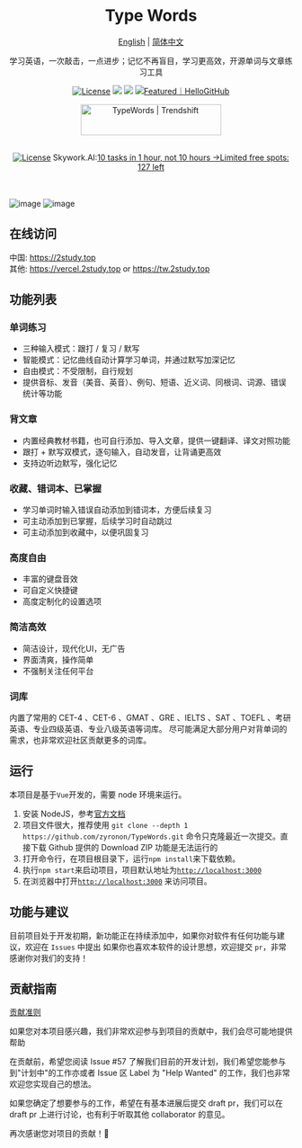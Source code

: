 <h1 align="center">
  Type Words
</h1>

<p align="center">
 <a href="/docs/README.en.md">English</a> | <a href="/README.md">简体中文</a> 
</p>

<p align="center">
  学习英语，一次敲击，一点进步；记忆不再盲目，学习更高效，开源单词与文章练习工具
</p> 

<p align="center">
  <a href="https://github.com/zyronon/type-word/blob/master/LICENSE"><img src="https://img.shields.io/github/license/zyronon/type-word" alt="License"></a>
  <a><img src="https://img.shields.io/badge/PRs-welcome-brightgreen.svg"/></a>
  <a><img src="https://img.shields.io/badge/Powered%20by-Vue-blue"/></a>
  <a href="https://hellogithub.com/repository/eb70616d65604458908fc1736e7d41fc" target="_blank"><img src="https://abroad.hellogithub.com/v1/widgets/recommend.svg?rid=eb70616d65604458908fc1736e7d41fc&claim_uid=k5e4ZAqRjJEGzCW&theme=small" alt="Featured｜HelloGitHub" /></a>
</p>

<div align=center>
<a href="https://trendshift.io/repositories/14139" target="_blank" class="trendshift-badge"><img src="https://trendshift.io/api/badge/repositories/14139" alt="TypeWords | Trendshift" style="width: 250px; height: 55px;" width="250" height="55"/></a>
</div>

<p align="center">
  <br/>
  <a href="https://skywork.ai/p/GrXQb4"><img src="https://github.com/user-attachments/assets/24b255a7-f0bc-41b5-9044-52694546d59e" alt="License"></a>
  Skywork.AI:<a href="https://skywork.ai/p/GrXQb4" target="_blank">10 tasks in 1 hour, not 10 hours →Limited free spots: 127 left</a>
  <br/>
  <br/>
  <br/>
</p>  

![image](/public/word.png)
![image](/public/article.png)

## 在线访问

中国: <https://2study.top>   
其他: <https://vercel.2study.top> or <https://tw.2study.top>

## 功能列表

### 单词练习
 
- 三种输入模式：跟打 / 复习 / 默写
- 智能模式：记忆曲线自动计算学习单词，并通过默写加深记忆
- 自由模式：不受限制，自行规划
- 提供音标、发音（美音、英音）、例句、短语、近义词、同根词、词源、错误统计等功能

### 背文章
 
- 内置经典教材书籍，也可自行添加、导入文章，提供一键翻译、译文对照功能
- 跟打 + 默写双模式，逐句输入，自动发音，让背诵更高效
- 支持边听边默写，强化记忆


### 收藏、错词本、已掌握

- 学习单词时输入错误自动添加到错词本，方便后续复习
- 可主动添加到已掌握，后续学习时自动跳过
- 可主动添加到收藏中，以便巩固复习

### 高度自由
- 丰富的键盘音效
- 可自定义快捷键
- 高度定制化的设置选项

### 简洁高效
- 简洁设计，现代化UI，无广告
- 界面清爽，操作简单
- 不强制关注任何平台

### 词库

内置了常用的 CET-4 、CET-6 、GMAT 、GRE 、IELTS 、SAT 、TOEFL 、考研英语、专业四级英语、专业八级英语等词库。
尽可能满足大部分用户对背单词的需求，也非常欢迎社区贡献更多的词库。

## 运行

本项目是基于`Vue`开发的，需要 node 环境来运行。

1. 安装 NodeJS，参考[官方文档](https://nodejs.org/en/download)
2. 项目文件很大，推荐使用 `git clone --depth 1 https://github.com/zyronon/TypeWords.git` 命令只克隆最近一次提交。直接下载
   Github 提供的 Download ZIP 功能是无法运行的
3. 打开命令行，在项目根目录下，运行`npm install`来下载依赖。
4. 执行`npm start`来启动项目，项目默认地址为[`http://localhost:3000`](http://localhost:3000)
5. 在浏览器中打开[`http://localhost:3000`](http://localhost:3000)  来访问项目。

## 功能与建议

目前项目处于开发初期，新功能正在持续添加中，如果你对软件有任何功能与建议，欢迎在 `Issues` 中提出
如果你也喜欢本软件的设计思想，欢迎提交 `pr`，非常感谢你对我们的支持！
 
## 贡献指南
[贡献准则](/docs//CONTRIBUTING.md)

如果您对本项目感兴趣，我们非常欢迎参与到项目的贡献中，我们会尽可能地提供帮助

在贡献前，希望您阅读 Issue #57 了解我们目前的开发计划，我们希望您能参与到"计划中"的工作亦或者 Issue 区 Label 为 "Help Wanted" 的工作，我们也非常欢迎您实现自己的想法。

如果您确定了想要参与的工作，希望在有基本进展后提交 draft pr，我们可以在 draft pr 上进行讨论，也有利于听取其他 collaborator 的意见。

再次感谢您对项目的贡献！🎉


 
